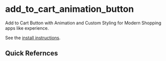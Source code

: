 # add_to_cart_animation_button

Add to Cart Button with Animation and Custom Styling for Modern Shopping apps like experience.

See the [install instructions](https://www.google.com).

## Quick Refernces
